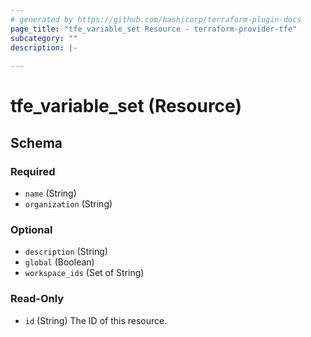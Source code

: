 ```yaml
---
# generated by https://github.com/hashicorp/terraform-plugin-docs
page_title: "tfe_variable_set Resource - terraform-provider-tfe"
subcategory: ""
description: |-
  
---
```


# tfe_variable_set (Resource)





<!-- schema generated by tfplugindocs -->
## Schema

### Required

- `name` (String)
- `organization` (String)

### Optional

- `description` (String)
- `global` (Boolean)
- `workspace_ids` (Set of String)

### Read-Only

- `id` (String) The ID of this resource.


